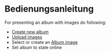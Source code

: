 # Bedienungsanleitung

For presenting an album with images do following:

* [Create new album](the-user-side/create-new-album.md)
* [Upload images](https://github.com/XoopsDocs/wggallery-tutorial/tree/970974041b371931e9142e26945f03af9877c0f0/english/upload_images.md)
* Select or create an [Album image]()
* Set album to state online

